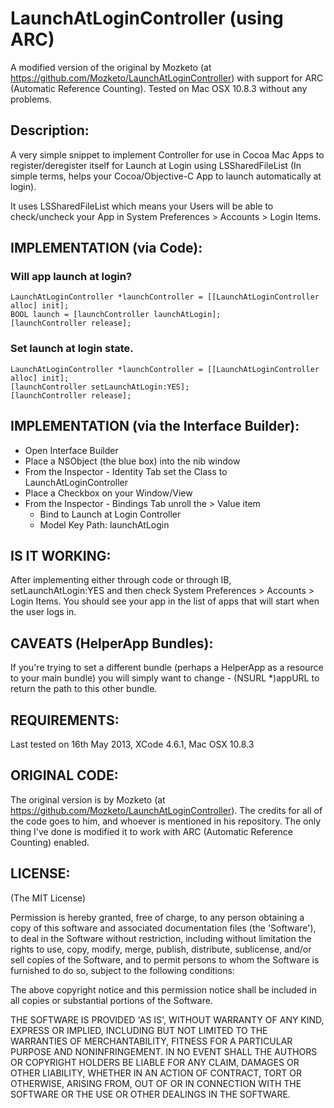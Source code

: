 


# LaunchAtLoginController (using ARC)

A modified version of the original by Mozketo (at https://github.com/Mozketo/LaunchAtLoginController) with support for ARC (Automatic Reference Counting). Tested on Mac OSX 10.8.3 without any problems.

## Description:

A very simple snippet to implement Controller for use in Cocoa Mac Apps to register/deregister itself for Launch at Login using LSSharedFileList (In simple terms, helps your Cocoa/Objective-C App to launch automatically at login).

It uses LSSharedFileList which means your Users will be able to check/uncheck your App in System Preferences > Accounts > Login Items.

## IMPLEMENTATION (via Code):

### Will app launch at login?

    LaunchAtLoginController *launchController = [[LaunchAtLoginController alloc] init];
	BOOL launch = [launchController launchAtLogin];
	[launchController release];

### Set launch at login state.

	LaunchAtLoginController *launchController = [[LaunchAtLoginController alloc] init];
	[launchController setLaunchAtLogin:YES];
	[launchController release];

## IMPLEMENTATION (via the Interface Builder):

* Open Interface Builder
* Place a NSObject (the blue box) into the nib window
* From the Inspector - Identity Tab set the Class to LaunchAtLoginController
* Place a Checkbox on your Window/View
* From the Inspector - Bindings Tab unroll the > Value item
  * Bind to Launch at Login Controller
  * Model Key Path: launchAtLogin

## IS IT WORKING:

After implementing either through code or through IB, setLaunchAtLogin:YES and then check System Preferences > Accounts > Login Items. You should see your app in the list of apps that will start when the user logs in.

## CAVEATS (HelperApp Bundles):

If you're trying to set a different bundle (perhaps a HelperApp as a resource to your main bundle) you will simply want to change 
    - (NSURL *)appURL 
to return the path to this other bundle.

## REQUIREMENTS:

Last tested on 16th May 2013, XCode 4.6.1, Mac OSX 10.8.3

## ORIGINAL CODE:

The original version is by Mozketo (at https://github.com/Mozketo/LaunchAtLoginController). The credits for all of the code goes to him, and whoever is mentioned in his repository. The only thing I've done is modified it to work with ARC (Automatic Reference Counting) enabled.

## LICENSE:

(The MIT License)

Permission is hereby granted, free of charge, to any person obtaining
a copy of this software and associated documentation files (the
'Software'), to deal in the Software without restriction, including
without limitation the rights to use, copy, modify, merge, publish,
distribute, sublicense, and/or sell copies of the Software, and to
permit persons to whom the Software is furnished to do so, subject to
the following conditions:

The above copyright notice and this permission notice shall be
included in all copies or substantial portions of the Software.

THE SOFTWARE IS PROVIDED 'AS IS', WITHOUT WARRANTY OF ANY KIND,
EXPRESS OR IMPLIED, INCLUDING BUT NOT LIMITED TO THE WARRANTIES OF
MERCHANTABILITY, FITNESS FOR A PARTICULAR PURPOSE AND NONINFRINGEMENT.
IN NO EVENT SHALL THE AUTHORS OR COPYRIGHT HOLDERS BE LIABLE FOR ANY
CLAIM, DAMAGES OR OTHER LIABILITY, WHETHER IN AN ACTION OF CONTRACT,
TORT OR OTHERWISE, ARISING FROM, OUT OF OR IN CONNECTION WITH THE
SOFTWARE OR THE USE OR OTHER DEALINGS IN THE SOFTWARE.

